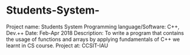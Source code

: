 # Students-System-
Project name: Students System 
Programming language/Software:  C++, Dev.++
Date: Feb-Apr 2018
Description: To write a program that contains the usage of functions and arrays by applying fundamentals of C++ we learnt in CS course.
Project at: CCSIT-IAU
